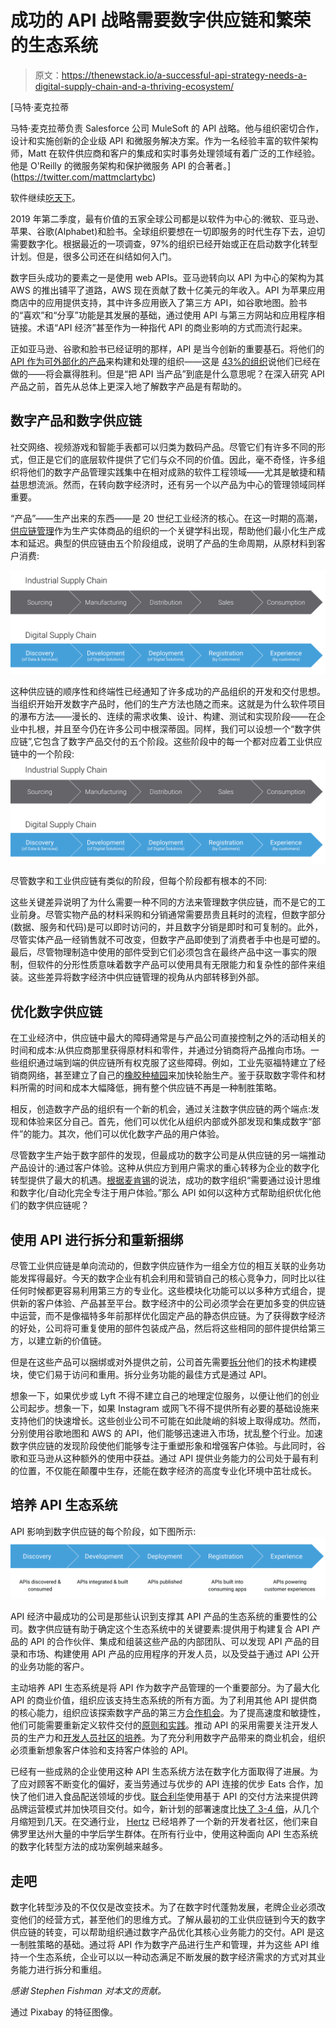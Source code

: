 # 成功的 API 战略需要数字供应链和繁荣的生态系统

> 原文：<https://thenewstack.io/a-successful-api-strategy-needs-a-digital-supply-chain-and-a-thriving-ecosystem/>

[](https://twitter.com/mattmclartybc)

 [马特·麦克拉蒂

马特·麦克拉蒂负责 Salesforce 公司 MuleSoft 的 API 战略。他与组织密切合作，设计和实施创新的企业级 API 和微服务解决方案。作为一名经验丰富的软件架构师，Matt 在软件供应商和客户的集成和实时事务处理领域有着广泛的工作经验。他是 O'Reilly 的微服务架构和保护微服务 API 的合著者。](https://twitter.com/mattmclartybc) [](https://twitter.com/mattmclartybc)

软件继续[吃天下](https://www.wsj.com/articles/SB10001424053111903480904576512250915629460)。

2019 年第二季度，最有价值的五家全球公司都是以软件为中心的:微软、亚马逊、苹果、谷歌(Alphabet)和脸书。全球组织要想在一切即服务的时代生存下去，迫切需要数字化。根据最近的一项调查，97%的组织已经开始或正在启动数字化转型计划。但是，很多公司还在纠结如何入门。

数字巨头成功的要素之一是使用 web APIs。亚马逊转向以 API 为中心的架构为其 AWS 的推出铺平了道路，AWS 现在贡献了数十亿美元的年收入。API 为苹果应用商店中的应用提供支持，其中许多应用嵌入了第三方 API，如谷歌地图。脸书的“喜欢”和“分享”功能是其发展的基础，通过使用 API 与第三方网站和应用程序相链接。术语“API 经济”甚至作为一种指代 API 的商业影响的方式而流行起来。

正如亚马逊、谷歌和脸书已经证明的那样，API 是当今创新的重要基石。将他们的[API 作为可外部化的产品](/turning-apis-products-next-stage-business-growth/)来构建和处理的组织——这是 [43%的组织](https://www.mulesoft.com/lp/reports/connectivity-benchmark)说他们已经在做的——将会赢得胜利。但是“把 API 当产品”到底是什么意思呢？在深入研究 API 产品之前，首先从总体上更深入地了解数字产品是有帮助的。

## 数字产品和数字供应链

社交网络、视频游戏和智能手表都可以归类为数码产品。尽管它们有许多不同的形式，但正是它们的底层软件提供了它们与众不同的价值。因此，毫不奇怪，许多组织将他们的数字产品管理实践集中在相对成熟的软件工程领域——尤其是敏捷和精益思想流派。然而，在转向数字经济时，还有另一个以产品为中心的管理领域同样重要。

“产品”——生产出来的东西——是 20 世纪工业经济的核心。在这一时期的高潮，[供应链管理](https://www.economist.com/news/2009/04/06/supply-chain-management)作为生产实体商品的组织的一个关键学科出现，帮助他们最小化生产成本和延迟。典型的供应链由五个阶段组成，说明了产品的生命周期，从原材料到客户消费:

![](img/4390162ce50a3abdf33f8b889b3207b2.png)

这种供应链的顺序性和终端性已经通知了许多成功的产品组织的开发和交付思想。当组织开始开发数字产品时，他们的生产方法也随之而来。这就是为什么软件项目的瀑布方法——漫长的、连续的需求收集、设计、构建、测试和实现阶段——在企业中扎根，并且至今仍在许多公司中根深蒂固。同样，我们可以设想一个“数字供应链”,它包含了数字产品交付的五个阶段。这些阶段中的每一个都对应着工业供应链中的一个阶段:
![](img/2d946d81ba3b6a3d55aa438550660874.png)

尽管数字和工业供应链有类似的阶段，但每个阶段都有根本的不同:

这些关键差异说明了为什么需要一种不同的方法来管理数字供应链，而不是它的工业前身。尽管实物产品的材料采购和分销通常需要昂贵且耗时的流程，但数字部分(数据、服务和代码)是可以即时访问的，并且数字分销是即时和可复制的。此外，尽管实体产品一经销售就不可改变，但数字产品即使到了消费者手中也是可塑的。最后，尽管物理制造中使用的部件受到它们必须包含在最终产品中这一事实的限制，但软件的分形性质意味着数字产品可以使用具有无限能力和复杂性的部件来组装。这些差异将数字经济中供应链管理的视角从内部转移到外部。

## 优化数字供应链

在工业经济中，供应链中最大的障碍通常是与产品公司直接控制之外的活动相关的时间和成本:从供应商那里获得原材料和零件，并通过分销商将产品推向市场。一些组织通过端到端的供应链所有权克服了这些障碍。例如，工业先驱福特建立了经销商网络，甚至建立了自己的[橡胶种植园](https://www.thehenryford.org/collections-and-research/digital-resources/popular-topics/brazilian-rubber-plantations/)来加快轮胎生产。鉴于获取数字零件和材料所需的时间和成本大幅降低，拥有整个供应链不再是一种制胜策略。

相反，创造数字产品的组织有一个新的机会，通过关注数字供应链的两个端点:发现和体验来区分自己。首先，他们可以优化从组织内部或外部发现和集成数字“部件”的能力。其次，他们可以优化数字产品的用户体验。

尽管数字生产始于数字部件的发现，但最成功的数字公司是从供应链的另一端推动产品设计的:通过客户体验。这种从供应方到用户需求的重心转移为企业的数字化转型提供了最大的机遇。[根据麦肯锡](https://www.mckinsey.com/business-functions/digital-mckinsey/our-insights/the-platform-play-how-to-operate-like-a-tech-company)的说法，成功的数字组织“需要通过设计思维和数字化/自动化完全专注于用户体验。”那么 API 如何以这种方式帮助组织优化他们的数字供应链呢？

## 使用 API 进行拆分和重新捆绑

尽管工业供应链是单向流动的，但数字供应链作为一组全方位的相互关联的业务功能发挥得最好。今天的数字企业有机会利用和营销自己的核心竞争力，同时比以往任何时候都更容易利用第三方的专业化。这些模块化功能可以以多种方式组合，提供新的客户体验、产品甚至平台。数字经济中的公司必须学会在更加多变的供应链中运营，而不是像福特多年前那样优化固定产品的静态供应链。为了获得数字经济的好处，公司将可重复使用的部件包装成产品，然后将这些相同的部件提供给第三方，以建立新的价值链。

但是在这些产品可以捆绑或对外提供之前，公司首先需要[拆分](https://hbr.org/2014/06/how-to-succeed-in-business-by-bundling-and-unbundling)他们的技术构建模块，使它们易于访问和重用。拆分业务功能的最佳方式是通过 API。

想象一下，如果优步或 Lyft 不得不建立自己的地理定位服务，以便让他们的创业公司起步。想象一下，如果 Instagram 或网飞不得不提供所有必要的基础设施来支持他们的快速增长。这些创业公司不可能在如此陡峭的斜坡上取得成功。然而，分别使用谷歌地图和 AWS 的 API，他们能够迅速进入市场，扰乱整个行业。加速数字供应链的发现阶段使他们能够专注于重塑形象和增强客户体验。与此同时，谷歌和亚马逊从这种额外的使用中获益。通过 API 提供业务能力的公司处于最有利的位置，不仅能在颠覆中生存，还能在数字经济的高度专业化环境中茁壮成长。

## 培养 API 生态系统

API 影响到数字供应链的每个阶段，如下图所示:![](img/689bf08c9a9c9eb62657479c48356a11.png)

API 经济中最成功的公司是那些认识到支撑其 API 产品的生态系统的重要性的公司。数字供应链有助于确定这个生态系统中的关键要素:提供用于构建复合 API 产品的 API 的合作伙伴、集成和组装这些产品的内部团队、可以发现 API 产品的目录和市场、构建使用 API 产品的应用程序的开发人员，以及受益于通过 API 公开的业务功能的客户。

主动培养 API 生态系统是将 API 作为数字产品管理的一个重要部分。为了最大化 API 的商业价值，组织应该支持生态系统的所有方面。为了利用其他 API 提供商的核心能力，组织应该探索数字产品的第三方[合作机会](https://blogs.mulesoft.com/biz/api/api-economy-patterns/)。为了提高速度和敏捷性，他们可能需要重新定义软件交付的[原则和实践](https://blogs.mulesoft.com/biz/api/api-products-not-api-projects/)。推动 API 的采用需要关注开发人员的生产力和[开发人员社区的培养](https://blogs.mulesoft.com/biz/api/api-ecosystem-developers/)。为了充分利用数字产品带来的商业机会，组织必须重新想象客户体验和支持客户体验的 API。

已经有一些成熟的企业使用这种 API 生态系统方法在数字化方面取得了进展。为了应对顾客不断变化的偏好，麦当劳通过与优步的 API 连接的优步 Eats 合作，加快了他们进入食品配送领域的步伐。[联合利华](https://videos.mulesoft.com/watch/FtZKLAjZRein4cwJxcw15m)使用基于 API 的交付方法来提供跨品牌运营模式并加快项目交付。如今，新计划的部署速度比[快了 3-4 倍](https://www.mulesoft.com/case-studies/api/unilever)，从几个月缩短到几天。在交通行业， [Hertz](https://www.businessobserverfl.com/article/hertz-holds-fifth-annual-hackathon-for-college-students) 已经培养了一个新的开发者社区，他们来自佛罗里达州大量的中学后学生群体。在所有行业中，使用这种面向 API 生态系统的数字化转型方法的成功案例越来越多。

## 走吧

数字化转型涉及的不仅仅是改变技术。为了在数字时代蓬勃发展，老牌企业必须改变他们的经营方式，甚至他们的思维方式。了解从最初的工业供应链到今天的数字供应链的转变，可以帮助组织通过数字产品优化其核心业务能力的交付。API 是这一制胜策略的基础。通过将 API 作为数字产品进行生产和管理，并为这些 API 维持一个生态系统，企业可以以一种动态满足不断发展的数字经济需求的方式对其业务能力进行拆分和重组。

*感谢 Stephen Fishman 对本文的贡献。*

通过 Pixabay 的特征图像。

<svg xmlns:xlink="http://www.w3.org/1999/xlink" viewBox="0 0 68 31" version="1.1"><title>Group</title> <desc>Created with Sketch.</desc></svg>